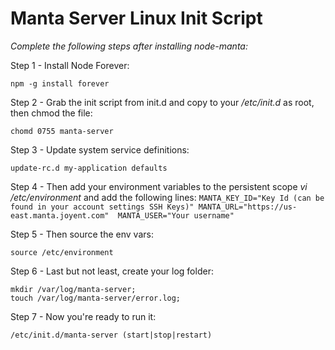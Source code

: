 # Manta Server Linux Init Script

_Complete the following steps after installing node-manta:_

Step 1 - Install Node Forever: 
```
npm -g install forever
```

Step 2 - Grab the init script from init.d and copy to your */etc/init.d* as root, then chmod the file:
```
chomd 0755 manta-server
```

Step 3 - Update system service definitions:
```
update-rc.d my-application defaults
```

Step 4 - Then add your environment variables to the persistent scope *vi /etc/environment* and add the following lines:
    ```
    MANTA_KEY_ID="Key Id (can be found in your account settings SSH Keys)"
    MANTA_URL="https://us-east.manta.joyent.com" 
    MANTA_USER="Your username"
    ```

Step 5 - Then source the env vars:
```
source /etc/environment
```

Step 6 - Last but not least, create your log folder:
```
mkdir /var/log/manta-server;
touch /var/log/manta-server/error.log;
```

Step 7 - Now you're ready to run it: 
```
/etc/init.d/manta-server (start|stop|restart)
```
